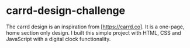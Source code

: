# carrd-design-challenge
The carrd design is an inspiration from [https://carrd.co]. It is a one-page, home section only design.
I built this simple project with HTML, CSS and JavaScript with a digital clock functionality.
 
